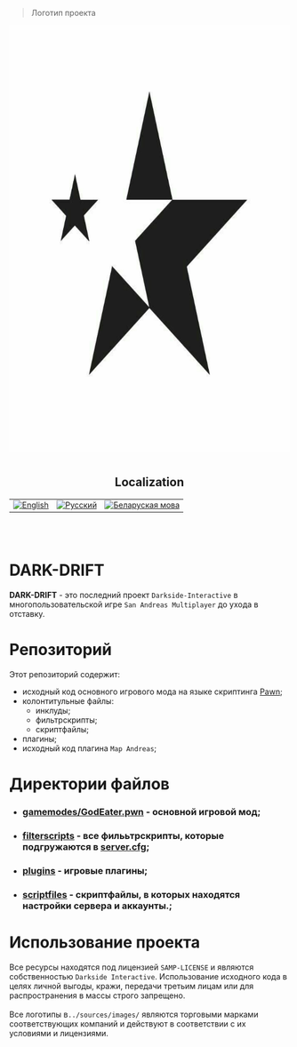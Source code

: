 > Логотип проекта

<p align="center">
  <img src="./sources/images/DarkDriftLogo.png"
    alt="Dark Drift Logo"
    height="768"
    width="768">
</p>

#

<h2 align="center">Localization</h2>
<table align="center">
    <tbody>
        <tr>
            <td><a href="https://github.com/Darkside-Interactive/DARK-DRIFT/blob/master/docs/README_eng.md">  
                <img src="https://cdn.icon-icons.com/icons2/3665/PNG/512/gb_flag_great_britain_england_union_jack_english_icon_228674.png" title="English" alt="English"
        	 height="50"
                 width="50"></a>
            </td>
            <td><a href="https://github.com/Darkside-Interactive/DARK-DRIFT/blob/master/README.md">
           	<img src="https://cdn.icon-icons.com/icons2/83/PNG/512/russia_15804.png" title="Русский" alt="Русский"
                 height="50"
                 width="50"></a>
            </td>
 	    <td><a href="https://github.com/Darkside-Interactive/DARK-DRIFT/blob/master/docs/README_bel.md">
	        <img src="https://cdn.icon-icons.com/icons2/107/PNG/512/belarus_18247.png" title="Беларуска мова" alt="Беларуская мова"
	         height="50"
	         width="50"></a>
            </td>
        </tr>
    </tbody>
</table></br></br>

#

# DARK-DRIFT

**DARK-DRIFT** - это последний проект `Darkside-Interactive` в многопользовательской игре `San Andreas Multiplayer` до ухода в отставку.


# Репозиторий

Этот репозиторий содержит: 
  - исходный код основного игрового мода на языке скриптинга <a href="https://ru.wikipedia.org/wiki/Pawn">Pawn</a>;
  - колонтитульные файлы:
    - инклуды;
    - фильтрскрипты;
    - скриптфайлы;
  - плагины;
  - исходный код плагина `Map Andreas`;

# Директории файлов


   - <h3><a href="https://github.com/Darkside-Interactive/DARK-DRIFT/tree/develop/gamemodes/GodEater.pwn">gamemodes/GodEater.pwn</a> - основной игровой мод;</br></h3>
   - <h3><a href="https://github.com/Darkside-Interactive/DARK-DRIFT/tree/develop/filterscripts/">filterscripts</a> - все филььтрскрипты, которые подгружаются в <a href="https://github.com/Darkside-Interactive/DARK-DRIFT/tree/develop/server.cfg">server.cfg</a>;</br></h3>
   - <h3><a href="https://github.com/Darkside-Interactive/DARK-DRIFT/tree/develop/plugins/">plugins</a> - игровые плагины;</br></h3>
   - <h3><a href="https://github.com/Darkside-Interactive/DARK-DRIFT/tree/develop/scriptfiles/">scriptfiles</a> - скриптфайлы, в которых находятся настройки сервера и аккаунты.;</br></h3>


# Использование проекта

Все ресурсы находятся под лицензией `SAMP-LICENSE` и являются собственностью `Darkside Interactive`. Использование исходного кода в целях личной выгоды, кражи, передачи третьим лицам или для распространения в массы строго запрещено. </br>
</br>Все логотипы в`../sources/images/` являются торговыми марками соответствующих компаний и действуют в соответствии с их условиями и лицензиями.
